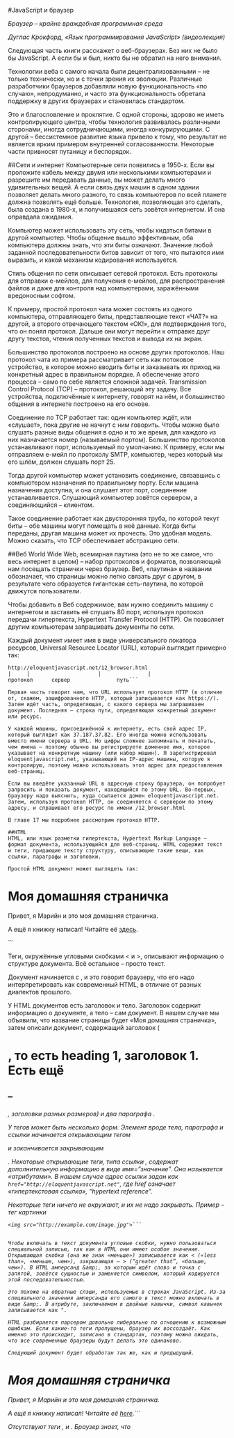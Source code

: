 #JavaScript и браузер

<i>Браузер – крайне враждебная программная среда

Дуглас Крокфорд, «Язык программирования JavaScript» (видеолекция)</i>

Следующая часть книги расскажет о веб-браузерах. Без них не было бы JavaScript. А если бы и был, никто бы не обратил на него внимания.

Технологии веба с самого начала были децентрализованными – не только технически, но и с точки зрения их эволюции. Различные разработчики браузеров добавляли новую функциональность «по случаю», непродуманно, и часто эта функциональность обретала поддержку в других браузерах и становилась стандартом.

Это и благословление и проклятие. С одной стороны, здорово не иметь контролирующего центра, чтобы технология развивалась различными сторонами, иногда сотрудничающими, иногда конкурирующими. С другой – бессистемное развитие языка привело к тому, что результат не является ярким примером внутренней согласованности. Некоторые части привносят путаницу и беспорядок.

##Сети и интернет
Компьютерные сети появились в 1950-х. Если вы проложите кабель между двумя или несколькими компьютерами и разрешите им передавать данные, вы может делать много удивительных вещей. А если связь двух машин в одном здании позволяет делать много разного, то связь компьютеров по всей планете должна позволять ещё больше. Технология, позволяющая это сделать, была создана в 1980-х, и получившаяся сеть зовётся интернетом. И она оправдала ожидания.

Компьютер может использовать эту сеть, чтобы кидаться битами в другой компьютер. Чтобы общение вышло эффективным, оба компьютера должны знать, что эти биты означают. Значение любой заданной последовательности битов зависит от того, что пытаются ими выразить, и какой механизм кодирования используется.

Стиль общения по сети описывает сетевой протокол. Есть протоколы для отправки е-мейлов, для получения е-мейлов, для распространения файлов и даже для контроля над компьютерами, заражёнными вредоносным софтом.

К примеру, простой протокол чата может состоять из одного компьютера, отправляющего биты, представляющие текст «ЧАТ?» на другой, а второго отвечающего текстом «ОК!», для подтверждения того, что он понял протокол. Дальше они могут перейти к отправке друг другу текстов, чтения полученных текстов и вывода их на экран.

Большинство протоколов построено на основе других протоколов. Наш протокол чата из примера рассматривает сеть как потоковое устройство, в которое можно вводить биты и заказывать их приход на конкретный адрес в правильном порядке. А обеспечение этого процесса – само по себе является сложной задачей. Transmission Control Protocol (TCP) – протокол, решающий эту задачу. Все устройства, подключённые к интернету, говорят на нём, и большинство общения в интернете построено на его основе.

Соединение по TCP работает так: один компьютер ждёт, или «слушает», пока другие не начнут с ним говорить. Чтобы можно было слушать разные виды общения в одно и то же время, для каждого из них назначается номер (называемый портом). Большинство протоколов устанавливают порт, используемый по умолчанию. К примеру, если мы отправляем е-мейл по протоколу SMTP, компьютер, через который мы его шлём, должен слушать порт 25.

Тогда другой компьютер может установить соединение, связавшись с компьютером назначения по правильному порту. Если машина назначения доступна, и она слушает этот порт, соединение устанавливается. Слушающий компьютер зовётся сервером, а соединяющийся – клиентом.

Такое соединение работает как двусторонняя труба, по которой текут биты – обе машины могут помещать в неё данные. Когда биты переданы, другая машина может их прочесть. Это удобная модель. Можно сказать, что TCP обеспечивает абстракцию сети.

##Веб
World Wide Web, всемирная паутина (это не то же самое, что весь интернет в целом) – набор протоколов и форматов, позволяющий нам посещать странички через браузер. Веб, «паутина» в названии обозначает, что страницы можно легко связать друг с другом, в результате чего образуется гигантская сеть-паутина, по которой движутся пользователи.

Чтобы добавить в Веб содержимое, вам нужно соединить машину с интернетом и заставить её слушать 80 порт, используя протокол передачи гипертекста, Hypertext Transfer Protocol (HTTP). Он позволяет другим компьютерам запрашивать документы по сети.

Каждый документ имеет имя в виде универсального локатора ресурсов, Universal Resource Locator (URL), который выглядит примерно так:

```
http://eloquentjavascript.net/12_browser.html
|     |                      |               |
протокол      сервер               путь```

Первая часть говорит нам, что URL использует протокол HTTP (в отличие от, скажем, зашифрованного HTTP, который записывается как https://). Затем идёт часть, определяющая, с какого сервера мы запрашиваем документ. Последняя – строка пути, определяющая конкретный документ или ресурс.

У каждой машины, присоединённой к интернету, есть свой адрес IP, который выглядит как 37.187.37.82. Его иногда можно использовать вместо имени сервера в URL. Но цифры сложнее запоминать и печатать, чем имена – поэтому обычно вы регистрируете доменное имя, которое указывает на конкретную машину (или набор машин). Я зарегистрировал eloquentjavascript.net, указывающий на IP-адрес машины, которую я контролирую, поэтому можно использовать этот адрес для предоставления веб-страниц.

Если вы введёте указанный URL в адресную строку браузера, он попробует запросить и показать документ, находящийся по этому URL. Во-первых, браузеру надо выяснить, куда ссылается домен eloquentjavascript.net. Затем, используя протокол HTTP, он соединяется с сервером по этому адресу, и спрашивает его ресурс по имени /12_browser.html

В главе 17 мы подробнее рассмотрим протокол HTTP.

##HTML
HTML, или язык разметки гипертекста, Hypertext Markup Language – формат документа, использующийся для веб-страниц. HTML содержит текст и теги, придающие тексту структуру, описывающие такие вещи, как ссылки, параграфы и заголовки.

Простой HTML документ может выглядеть так:

```
<!doctype html>
<html>
  <head>
    <title>Моя домашняя страничка</title>
  </head>
  <body>
    <h1> Моя домашняя страничка </h1>
    <p>Привет, я Марийн и это моя домашняя страничка.</p>
    <p>А ещё я книжку написал! Читайте её
      <a href="http://eloquentjavascript.net">здесь</a>.</p>
  </body>
</html>```

Теги, окружённые угловыми скобками < и >, описывают информацию о структуре документа. Всё остальное – просто текст.

Документ начинается с <!doctype html>, и это говорит браузеру, что его надо интерпретировать как современный HTML, в отличие от разных диалектов прошлого.

У HTML документов есть заголовок и тело. Заголовок содержит информацию о документе, а тело – сам документ. В нашем случае мы объявили, что название страницы будет «Моя домашняя страничка», затем описали документ, содержащий заголовок 
(<h1>, то есть heading 1, заголовок 1. Есть ещё <h2> – <h6>, заголовки разных размеров) и два параграфа .

У тегов может быть несколько форм. Элемент вроде тела, параграфа и ссылки начинается открывающим тегом <p> и заканчивается закрывающим </p>. Некоторые открывающие теги, типа ссылки <a>, содержат дополнительную информацию в виде имя=”значение”. Она называется «атрибутами». В нашем случае адрес ссылки задан как `href="http://eloquentjavascript.net"`, где href означает «гипертекстовая ссылка», “hypertext reference”.

Некоторые теги ничего не окружают, и их не надо закрывать. Пример – тег картинки 

```
<img src="http://example.com/image.jpg">```


Чтобы включать в текст документа угловые скобки, нужно пользоваться специальной записью, так как в HTML они имеют особое значение. Открывающая скобка (она же знак «меньше») записывается как < («less than», «меньше, чем»), закрывающая — > (“greater that”, «больше, чем»). В HTML амперсанд &amp;, за которым идёт слово и точка с запятой, зовётся сущностью и заменяется символом, который кодируется этой последовательностью.

Это похоже на обратные слэши, используемые в строках JavaScript. Из-за специального значения амперсанда его самого в текст можно включать в виде &amp;. В атрибуте, заключаемом в двойные кавычки, символ кавычек записывается как ".

HTML разбирается парсером довольно либерально по отношению к возможным ошибкам. Если какие-то теги пропущены, браузер их воссоздаёт. Как именно это происходит, записано в стандартах, поэтому можно ожидать, что все современные браузеры будут делать это одинаково.

Следующий документ будет обработан так же, как и предыдущий.

```
<!doctype html>

<title>Моя домашняя страничка</title>

<h1> Моя домашняя страничка </h1>
<p>Привет, я Марийн и это моя домашняя страничка.
<p>А ещё я книжку написал! Читайте её
<a href=http://eloquentjavascript.net>here</a>.```

Отсутствуют теги <html>, <head> и <body>. Браузер знает, что <title> должен быть в <head>, а <h1> — в <body>. Кроме того, параграфы не закрыты, поскольку открытие нового параграфа или конец документа означают их принудительное закрытие. Также адрес не заключён в кавычки.

В этой книге мы опустим теги <html>, <head> и <body> для краткости. Но я буду закрывать теги, и заключать атрибуты в кавычки.

Также обычно я буду опускать doctype. Я не советую делать это вам – браузеры иногда могут творить странные вещи, когда вы их опускаете. Считайте, что они присутствуют в примерах по умолчанию.

##HTML и JavaScript
В контексте нашей книги самый главный тег HTML — <script>. Он позволяет включать в документ программу на JavaScript.

```
<h1>Внимание, тест.</h1>
<script>alert("Привет!");</script>```

Такой скрипт запустится сразу, как только браузер встретит тег <script> при разборе HTML. На странице появится диалог-предупреждение.

Включать большие программы в HTML непрактично. У тега <script> есть атрибут src, чтобы запрашивать файл со скриптом (текст, содержащий программу на JavaScript) с адреса URL.

```
<h1>Внимание, тест.</h1>
<script src="code/hello.js"></script>```


В файле code/hello.js содержится та же простая программа «alert('Привет!');». Когда страница ссылается на другой URL и включает его в себя, браузер подгружает этот файл и включает их в страницу.

Тег script всегда надо закрывать при помощи , даже если он не содержит кода и ссылается на файл скрипта. Если вы забудете это сделать, оставшаяся часть страницы будет обработана как скрипт.

Некоторые атрибуты тоже могут содержать программу JavaScript. У тега  (на странице он выглядит как кнопка) есть атрибут onClick, и его содержимое будет запущено, когда по кнопке щёлкают мышкой.

```
<button onclick="alert('Бабах!');">НЕ ЖМИ</button>```

Заметьте, что я использовал одинарные кавычки для строки в атрибуте onclick, поскольку двойные кавычки уже используются в самом атрибуте. Можно было бы использовать &amp;quot;, но это бы затруднило чтение.

##Песочница
Запуск скачанных из интернета программ небезопасен. Вы не знаете ничего о тех людях, которые делали посещаемые вами сайты, и они не всегда доброжелательны. Запуская программы злых людей, вы можете заразить компьютер вирусами, потерять свои данные или дать доступ к своим аккаунтам третьим лицам.

Но привлекательность веба в том, что по нему можно сёрфить без обязательного доверия всем посещаемым страницам. Поэтому браузеры сильно ограничивают то, что может сделать программа JavaScript. Она не может открывать файлы на компьютере, или менять что-либо, не связанное со страницей, в которую она встроена.

Изолированное таким образом окружение называется песочницей – в том смысле, что программа безобидно играется в песочнице. Представляйте, однако, эту песочницу как клетку из толстых стальных прутьев.

Сложность в создании песочницы – позволять программам делать достаточно много, чтобы они были полезными, при этом ограничивая их от совершения опасных действий. Много из того, что делает пользователь, например общение с другими серверами или чтение содержимого буфера обмена, можно использовать для нарушения приватности.

Время от времени кто-то придумывает способ обойти ограничения браузера и сделать что-то вредное, от утечки некоей приватной информации до полного контроля над компьютером, где запущен скрипт. Разработчики исправляют эту дырку в браузере, и снова всё хорошо – до появления следующей проблемы, которая, можно надеяться, будет опубликована, и не тайно использоваться правительством или мафией.

##Совместимость и браузерные войны
На ранних стадиях развития Веба браузер по имени Mosaic занимал большую часть рынка. Через несколько лет баланс сместился в сторону Netscape, который затем был сильно потеснён браузером Internet Explorer от Microsoft. В любой момент превосходства одного из браузеров его разработчики позволяли себе в одностороннем порядке изобретать новые свойства веба. Так как большинство людей использовали один и тот же браузер, сайты просто начинали использовать эти свойства, не обращая внимания на остальные браузеры.

Это были тёмные века совместимости, которые иногда называли «войнами браузеров». Веб-разработчики сталкивались с двумя или тремя несовместимыми платформами. Кроме того, браузеры около 2003 года были полны ошибок, причём у каждого они были свои. Жизнь людей, создававших веб-страницы, была тяжёлой.

Mozilla Firefox, некоммерческое ответвление Netscape, бросил вызов гегемонии Internet Explorer в конце 2000-х. Так как Microsoft особо не стремилась к конкуренции, Firefox отобрал солидную часть рынка. Примерно в это время Google представил свой браузер Chrome, а Apple – Safari. Это привело к появлению четырёх основных игроков вместо одного.

У новых игроков были более серьёзные намерения по отношению к стандартам и больше инженерного опыта, что привело к лучшей совместимости и меньшему количеству багов. Microsoft, видя сжатие своей части рынка, приняла эти стандарты. Если вы начинаете изучать веб-разработку сегодня – вам повезло. Последние версии основных браузеров работают одинаково и в них мало ошибок.

Нельзя сказать, что ситуация уже идеальная. Некоторые люди в вебе по причинам инерционности или корпоративных правил используют очень старые браузеры. Пока они не отомрут совсем, написание веб-страниц для них потребует мистических знаний об их недостатках и причудах. Эта книга не про причуды – она представляет современный, разумный стиль веб-программирования. 
